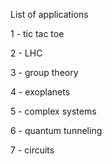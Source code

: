List of applications

1 - tic tac toe

2 - LHC

3 - group theory

4 - exoplanets

5 - complex systems

6 - quantum tunneling

7 - circuits
